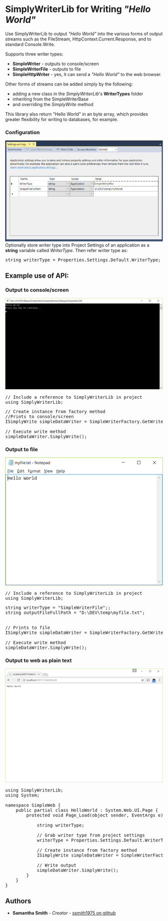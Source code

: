 # SimplyWriterLib for Writing <i>"Hello World"</i>
Use SimplyWriterLib to output <i>"Hello World"</i> into the various forms of output streams such as the FileStream, HttpContext.Current.Response, and to standard Console.Write.

Supports three writer types:

* <b>SimpleWriter</b> - outputs to console/screen
* <b>SimpleWriterFile</b> - outputs to file
* <b>SimpleHttpWriter</b> - yes, it can send a <i>"Hello World"</i> to the web browser.

 Other forms of streams can be added simply by the following:

* adding a new class in the <i>SimplyWriterLib</i>'s <b>WriterTypes</b> folder 
* inheriting from the SimpleWriterBase
* and overriding the <i>SimplyWrite</i> method


<p>This library also return "Hello World" in an byte array, which provides greater flexibility for writing to databases, for example.</p>

### Configuration
![Alt ProjectSettings](Screenshots/screenshot_ProjectSettings.png?raw=true "ProjectSettings")
Optionally store writer type into Project Settings of an application as a <b>string</b> variable called <var>WriterType</var>. Then refer writer type as:

<pre>
string writerType = Properties.Settings.Default.WriterType;
</pre>

## Example use of API:
### Output to console/screen
![Alt SimpleWriter](Screenshots/screenshot_SimpleWriter.png?raw=true "SimpleWriter")
<pre>
// Include a reference to SimplyWriterLib in project
using SimplyWriterLib;
</pre>

<pre>
// Create instance from factory method
//Prints to console/screen
ISimplyWrite simpleDataWriter = SimpleWriterFactory.GetWriter();

// Execute write method
simpleDataWriter.SimplyWrite();
</pre>

### Output to file
![Alt SimpleWriterFile](Screenshots/screenshot_SimpleWriterFile.png?raw=true "SimpleWriterFile")
<pre>
// Include a reference to SimplyWriterLib in project
using SimplyWriterLib;
</pre>
<pre>
string writerType = "SimpleWriterFile";;
string outputFileFullPath = "D:\DEV\temp\myfile.txt";


// Prints to file
ISimplyWrite simpleDataWriter = SimpleWriterFactory.GetWriter(writerType, outputFileFullPath);

// Execute write method
simpleDataWriter.SimplyWrite();
</pre>

### Output to web as plain text

![Alt SimpleHttpWriter](Screenshots/screenshot_SimpleHttpWriter.png?raw=true "SimpleHttpWriter")

<pre>
using SimplyWriterLib;
using System;

namespace SimpleWeb {
    public partial class HelloWorld : System.Web.UI.Page {
        protected void Page_Load(object sender, EventArgs e) {

            string writerType;
      
            // Grab writer type from project settings
            writerType = Properties.Settings.Default.WriterType;

            // Create instance from factory method
            ISimplyWrite simpleDataWriter = SimpleWriterFactory.GetWriter(writerType);

            // Write output
            simpleDataWriter.SimplyWrite();
        }
    }
}
</pre>


## Authors

* **Samantha Smith** - *Creator* - [ssmith1975 on github](https://github.com/ssmith1975/)
